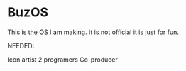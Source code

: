 # BuzOS
This is the OS I am making. It is not official it is just for fun. 

NEEDED:

Icon artist
2 programers
Co-producer
